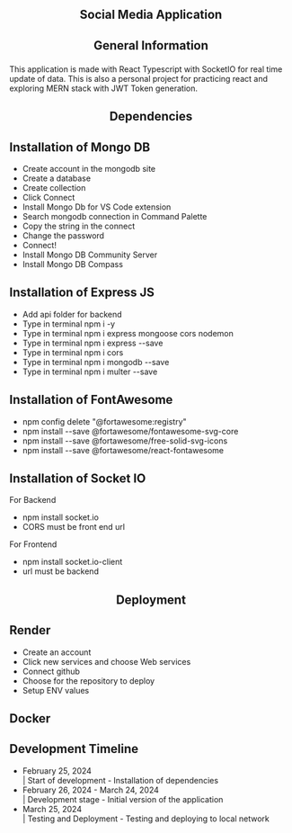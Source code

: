 ## <p align="center">Social Media Application</p>

## <p align="center">General Information</p>
This application is made with React Typescript with SocketIO for real time update of data. This is also a personal project for practicing 
react and exploring MERN stack with JWT Token generation.

## 
## <p align="center">Dependencies</p>

## Installation of Mongo DB

- Create account in the mongodb site
- Create a database
- Create collection
- Click Connect
- Install Mongo Db for VS Code extension
- Search mongodb connection in Command Palette
- Copy the string in the connect 
- Change the password
- Connect!
- Install Mongo DB Community Server
- Install Mongo DB Compass

## Installation of Express JS

- Add api folder for backend
- Type in terminal npm i -y
- Type in terminal npm i express mongoose cors nodemon
- Type in terminal npm i express --save
- Type in terminal npm i cors
- Type in terminal npm i mongodb --save
- Type in terminal npm i multer --save

## Installation of FontAwesome

- npm config delete "@fortawesome:registry"
- npm install --save @fortawesome/fontawesome-svg-core
- npm install --save @fortawesome/free-solid-svg-icons
- npm install --save @fortawesome/react-fontawesome

## Installation of Socket IO

For Backend
- npm install socket.io
- CORS must be front end url

For Frontend
- npm install socket.io-client
- url must be backend


## <p align="center"> Deployment </p>
## Render
- Create an account 
- Click new services and choose Web services
- Connect github
- Choose for the repository to deploy
- Setup ENV values

## Docker



## Development Timeline

<ul>
<li>February 25, 2024</li> | Start of development - Installation of dependencies
<li>February 26, 2024 - March 24, 2024</li> | Development stage - Initial version of the application
<li>March 25, 2024</li> | Testing and Deployment - Testing and deploying to local network
</ul>

